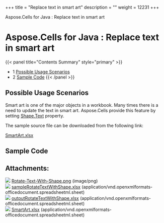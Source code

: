 +++
title = "Replace text in smart art" 
description = "" 
weight = 12231 
+++

Aspose.Cells for Java : Replace text in smart art  

# Aspose.Cells for Java : Replace text in smart art


{{< panel title="Contents Summary" style="primary" >}}
*   1 [Possible Usage Scenarios](#Replacetextinsmartart-PossibleUsageScenarios)
*   2 [Sample Code](#Replacetextinsmartart-SampleCode)
{{< /panel >}}
 

## Possible Usage Scenarios

Smart art is one of the major objects in a workbook. Many times there is a need to update the text in smart art. Aspose.Cells provide this feature by setting [Shape.Text](https://apireference.aspose.com/java/cells/com.aspose.cells/shape#Text) property.

The sample source file can be downloaded from the following link:

[SmartArt.xlsx](https://docs2.aspose.com/cells/java/attachments/77791243/77987848.xlsx)

## Sample Code

## Attachments:

![](https://docs2.aspose.com/cells/java/images/icons/bullet_blue.gif) [Rotate-Text-With-Shape.png](https://docs2.aspose.com/cells/java/attachments/77791243/77987845.png) (image/png)  
![](https://docs2.aspose.com/cells/java/images/icons/bullet_blue.gif) [sampleRotateTextWithShape.xlsx](https://docs2.aspose.com/cells/java/attachments/77791243/77987846.xlsx) (application/vnd.openxmlformats-officedocument.spreadsheetml.sheet)  
![](https://docs2.aspose.com/cells/java/images/icons/bullet_blue.gif) [outputRotateTextWithShape.xlsx](https://docs2.aspose.com/cells/java/attachments/77791243/77987847.xlsx) (application/vnd.openxmlformats-officedocument.spreadsheetml.sheet)  
![](https://docs2.aspose.com/cells/java/images/icons/bullet_blue.gif) [SmartArt.xlsx](https://docs2.aspose.com/cells/java/attachments/77791243/77987848.xlsx) (application/vnd.openxmlformats-officedocument.spreadsheetml.sheet)  

